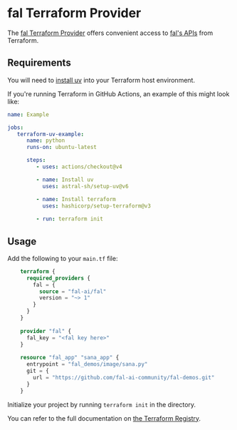 # fal Terraform Provider

The [fal Terraform Provider](https://registry.terraform.io/providers/fal-ai/fal/latest/docs) offers convenient access to [fal's APIs](https://docs.fal.ai/serverless) from Terraform.

## Requirements

You will need to [install uv](https://docs.astral.sh/uv/getting-started/installation/) into your Terraform host environment.

If you're running Terraform in GitHub Actions, an example of this might look like:
```yaml
name: Example

jobs:
   terraform-uv-example:
      name: python
      runs-on: ubuntu-latest

      steps:
         - uses: actions/checkout@v4

         - name: Install uv
           uses: astral-sh/setup-uv@v6

         - name: Install terraform
           uses: hashicorp/setup-terraform@v3
      
         - run: terraform init
```

## Usage

Add the following to your `main.tf` file:
```terraform
    terraform {
      required_providers {
        fal = {
          source = "fal-ai/fal"
          version = "~> 1"
        }
      }
    }
   
    provider "fal" {
      fal_key = "<fal key here>"
    }
    
    resource "fal_app" "sana_app" {
      entrypoint = "fal_demos/image/sana.py"
      git = {
        url = "https://github.com/fal-ai-community/fal-demos.git"
      }
    }
```

Initialize your project by running `terraform init` in the directory.

You can refer to the full documentation on [the Terraform Registry](https://registry.terraform.io/providers/fal-ai/fal/latest/docs).
